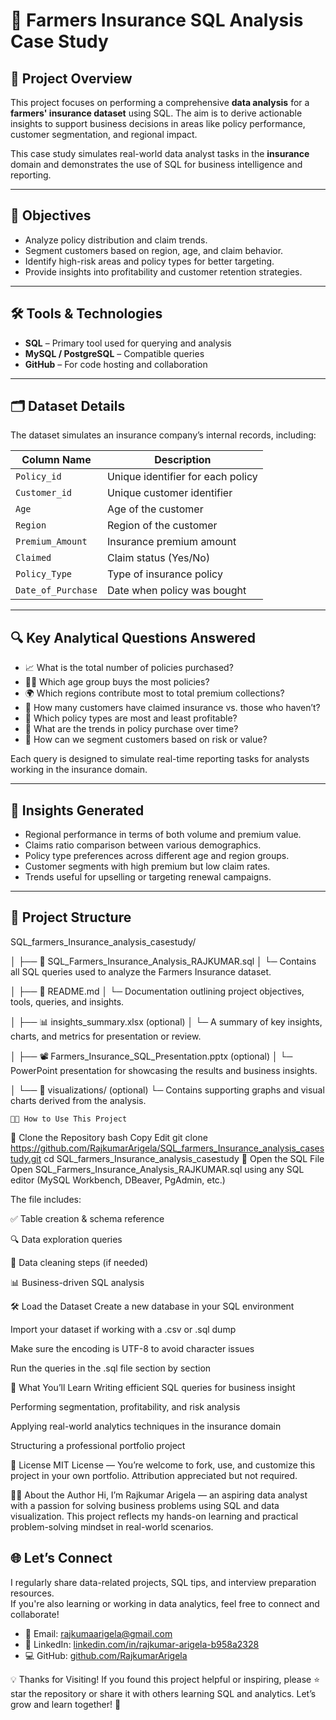 # 🧾 Farmers Insurance SQL Analysis Case Study

## 📌 Project Overview
This project focuses on performing a comprehensive **data analysis** for a **farmers' insurance dataset** using SQL. The aim is to derive actionable insights to support business decisions in areas like policy performance, customer segmentation, and regional impact.

This case study simulates real-world data analyst tasks in the **insurance** domain and demonstrates the use of SQL for business intelligence and reporting.

---

## 🎯 Objectives
- Analyze policy distribution and claim trends.
- Segment customers based on region, age, and claim behavior.
- Identify high-risk areas and policy types for better targeting.
- Provide insights into profitability and customer retention strategies.

---

## 🛠️ Tools & Technologies
- **SQL** – Primary tool used for querying and analysis
- **MySQL / PostgreSQL** – Compatible queries
- **GitHub** – For code hosting and collaboration

---

## 🗂️ Dataset Details
The dataset simulates an insurance company’s internal records, including:

| Column Name         | Description                            |
|---------------------|----------------------------------------|
| `Policy_id`         | Unique identifier for each policy      |
| `Customer_id`       | Unique customer identifier             |
| `Age`               | Age of the customer                    |
| `Region`            | Region of the customer                 |
| `Premium_Amount`    | Insurance premium amount               |
| `Claimed`           | Claim status (Yes/No)                  |
| `Policy_Type`       | Type of insurance policy               |
| `Date_of_Purchase`  | Date when policy was bought            |

---

## 🔍 Key Analytical Questions Answered

- 📈 What is the total number of policies purchased?
- 🧑‍🌾 Which age group buys the most policies?
- 🌍 Which regions contribute most to total premium collections?
- 💸 How many customers have claimed insurance vs. those who haven’t?
- 🚩 Which policy types are most and least profitable?
- 📆 What are the trends in policy purchase over time?
- 🎯 How can we segment customers based on risk or value?

Each query is designed to simulate real-time reporting tasks for analysts working in the insurance domain.

---

## 🧠 Insights Generated

- Regional performance in terms of both volume and premium value.
- Claims ratio comparison between various demographics.
- Policy type preferences across different age and region groups.
- Customer segments with high premium but low claim rates.
- Trends useful for upselling or targeting renewal campaigns.

---

## 📁 Project Structure
SQL_farmers_Insurance_analysis_casestudy/

│
├── 📄 SQL_Farmers_Insurance_Analysis_RAJKUMAR.sql
│   └─ Contains all SQL queries used to analyze the Farmers Insurance dataset.


│
├── 📄 README.md
│   └─ Documentation outlining project objectives, tools, queries, and insights.


│
├── 📊 insights_summary.xlsx (optional)
│   └─ A summary of key insights, charts, and metrics for presentation or review.


│
├── 📽️ Farmers_Insurance_SQL_Presentation.pptx (optional)
│   └─ PowerPoint presentation for showcasing the results and business insights.


│
└── 📁 visualizations/ (optional)
    └─ Contains supporting graphs and visual charts derived from the analysis.

    🧑‍💻 How to Use This Project
🔁 Clone the Repository
bash
Copy
Edit
git clone https://github.com/RajkumarArigela/SQL_farmers_Insurance_analysis_casestudy.git
cd SQL_farmers_Insurance_analysis_casestudy
📂 Open the SQL File
Open SQL_Farmers_Insurance_Analysis_RAJKUMAR.sql using any SQL editor (MySQL Workbench, DBeaver, PgAdmin, etc.)

The file includes:

✅ Table creation & schema reference

🔍 Data exploration queries

🧹 Data cleaning steps (if needed)

📊 Business-driven SQL analysis

🛠️ Load the Dataset
Create a new database in your SQL environment

Import your dataset if working with a .csv or .sql dump

Make sure the encoding is UTF-8 to avoid character issues

Run the queries in the .sql file section by section

🎯 What You’ll Learn
Writing efficient SQL queries for business insight

Performing segmentation, profitability, and risk analysis

Applying real-world analytics techniques in the insurance domain

Structuring a professional portfolio project

🪪 License
MIT License — You’re welcome to fork, use, and customize this project in your own portfolio. Attribution appreciated but not required.

👨‍💻 About the Author
Hi, I’m Rajkumar Arigela — an aspiring data analyst with a passion for solving business problems using SQL and data visualization.
This project reflects my hands-on learning and practical problem-solving mindset in real-world scenarios.

## 🌐 Let’s Connect

I regularly share data-related projects, SQL tips, and interview preparation resources.  
If you're also learning or working in data analytics, feel free to connect and collaborate!

- 📧 Email: rajkumaarigela@gmail.com  
- 💼 LinkedIn: [linkedin.com/in/rajkumar-arigela-b958a2328](https://www.linkedin.com/in/rajkumar-arigela-b958a2328)  
- 💻 GitHub: [github.com/RajkumarArigela](https://github.com/RajkumarArigela)


💡 Thanks for Visiting!
If you found this project helpful or inspiring, please ⭐ star the repository or share it with others learning SQL and analytics.
Let’s grow and learn together! 🚀





